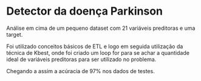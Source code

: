 # Detector da doença Parkinson

Análise em cima de um pequeno dataset com 21 variáveis preditoras e uma target.

Foi utilizado conceitos básicos de ETL e logo em seguida utilização da técnica de Kbest, onde foi criado um loop for para se achar a quantidade ideal de variáveis preditoras para ser utilizado no problema. 

Chegando a assim a acúracia de 97% nos dados de testes. 
